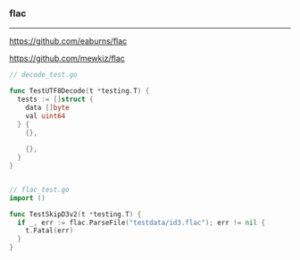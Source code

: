 ### flac
---
https://github.com/eaburns/flac

https://github.com/mewkiz/flac

```go
// decode_test.go

func TestUTF8Decode(t *testing.T) {
  tests := []struct {
    data []byte
    val uint64
  } {
    {},
    
    {},
  }
}



```

```go
// flac_test.go
import ()

func TestSkipD3v2(t *testing.T) {
  if _, err := flac.ParseFile("testdata/id3.flac"); err != nil {
    t.Fatal(err)
  }
}
```

```
```


